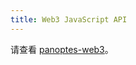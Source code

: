 ```yaml
---
title: Web3 JavaScript API
---
```


请查看 [panoptes-web3](https://panoptes-labs.github.io/panoptes-web3.js/)。

